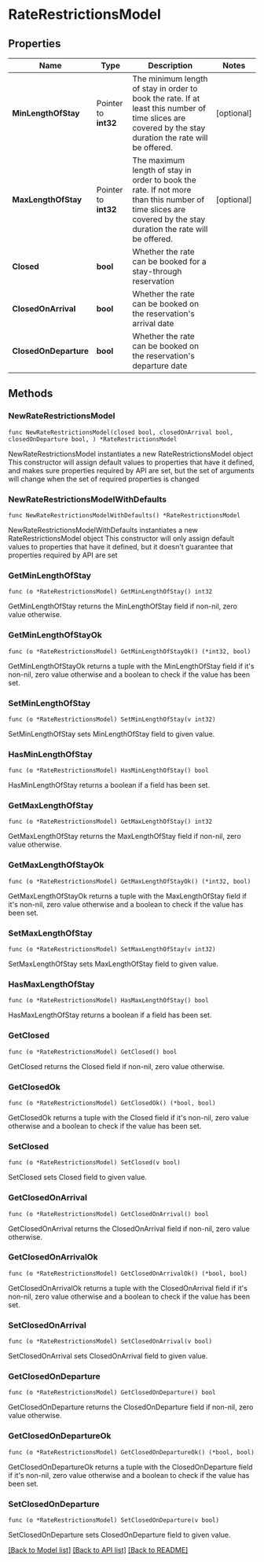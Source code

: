 # RateRestrictionsModel

## Properties

Name | Type | Description | Notes
------------ | ------------- | ------------- | -------------
**MinLengthOfStay** | Pointer to **int32** | The minimum length of stay in order to book the rate. If at least this number  of time slices are covered by the stay duration the rate will be offered. | [optional] 
**MaxLengthOfStay** | Pointer to **int32** | The maximum length of stay in order to book the rate. If not more than this number  of time slices are covered by the stay duration the rate will be offered. | [optional] 
**Closed** | **bool** | Whether the rate can be booked for a stay-through reservation | 
**ClosedOnArrival** | **bool** | Whether the rate can be booked on the reservation&#39;s arrival date | 
**ClosedOnDeparture** | **bool** | Whether the rate can be booked on the reservation&#39;s departure date | 

## Methods

### NewRateRestrictionsModel

`func NewRateRestrictionsModel(closed bool, closedOnArrival bool, closedOnDeparture bool, ) *RateRestrictionsModel`

NewRateRestrictionsModel instantiates a new RateRestrictionsModel object
This constructor will assign default values to properties that have it defined,
and makes sure properties required by API are set, but the set of arguments
will change when the set of required properties is changed

### NewRateRestrictionsModelWithDefaults

`func NewRateRestrictionsModelWithDefaults() *RateRestrictionsModel`

NewRateRestrictionsModelWithDefaults instantiates a new RateRestrictionsModel object
This constructor will only assign default values to properties that have it defined,
but it doesn't guarantee that properties required by API are set

### GetMinLengthOfStay

`func (o *RateRestrictionsModel) GetMinLengthOfStay() int32`

GetMinLengthOfStay returns the MinLengthOfStay field if non-nil, zero value otherwise.

### GetMinLengthOfStayOk

`func (o *RateRestrictionsModel) GetMinLengthOfStayOk() (*int32, bool)`

GetMinLengthOfStayOk returns a tuple with the MinLengthOfStay field if it's non-nil, zero value otherwise
and a boolean to check if the value has been set.

### SetMinLengthOfStay

`func (o *RateRestrictionsModel) SetMinLengthOfStay(v int32)`

SetMinLengthOfStay sets MinLengthOfStay field to given value.

### HasMinLengthOfStay

`func (o *RateRestrictionsModel) HasMinLengthOfStay() bool`

HasMinLengthOfStay returns a boolean if a field has been set.

### GetMaxLengthOfStay

`func (o *RateRestrictionsModel) GetMaxLengthOfStay() int32`

GetMaxLengthOfStay returns the MaxLengthOfStay field if non-nil, zero value otherwise.

### GetMaxLengthOfStayOk

`func (o *RateRestrictionsModel) GetMaxLengthOfStayOk() (*int32, bool)`

GetMaxLengthOfStayOk returns a tuple with the MaxLengthOfStay field if it's non-nil, zero value otherwise
and a boolean to check if the value has been set.

### SetMaxLengthOfStay

`func (o *RateRestrictionsModel) SetMaxLengthOfStay(v int32)`

SetMaxLengthOfStay sets MaxLengthOfStay field to given value.

### HasMaxLengthOfStay

`func (o *RateRestrictionsModel) HasMaxLengthOfStay() bool`

HasMaxLengthOfStay returns a boolean if a field has been set.

### GetClosed

`func (o *RateRestrictionsModel) GetClosed() bool`

GetClosed returns the Closed field if non-nil, zero value otherwise.

### GetClosedOk

`func (o *RateRestrictionsModel) GetClosedOk() (*bool, bool)`

GetClosedOk returns a tuple with the Closed field if it's non-nil, zero value otherwise
and a boolean to check if the value has been set.

### SetClosed

`func (o *RateRestrictionsModel) SetClosed(v bool)`

SetClosed sets Closed field to given value.


### GetClosedOnArrival

`func (o *RateRestrictionsModel) GetClosedOnArrival() bool`

GetClosedOnArrival returns the ClosedOnArrival field if non-nil, zero value otherwise.

### GetClosedOnArrivalOk

`func (o *RateRestrictionsModel) GetClosedOnArrivalOk() (*bool, bool)`

GetClosedOnArrivalOk returns a tuple with the ClosedOnArrival field if it's non-nil, zero value otherwise
and a boolean to check if the value has been set.

### SetClosedOnArrival

`func (o *RateRestrictionsModel) SetClosedOnArrival(v bool)`

SetClosedOnArrival sets ClosedOnArrival field to given value.


### GetClosedOnDeparture

`func (o *RateRestrictionsModel) GetClosedOnDeparture() bool`

GetClosedOnDeparture returns the ClosedOnDeparture field if non-nil, zero value otherwise.

### GetClosedOnDepartureOk

`func (o *RateRestrictionsModel) GetClosedOnDepartureOk() (*bool, bool)`

GetClosedOnDepartureOk returns a tuple with the ClosedOnDeparture field if it's non-nil, zero value otherwise
and a boolean to check if the value has been set.

### SetClosedOnDeparture

`func (o *RateRestrictionsModel) SetClosedOnDeparture(v bool)`

SetClosedOnDeparture sets ClosedOnDeparture field to given value.



[[Back to Model list]](../README.md#documentation-for-models) [[Back to API list]](../README.md#documentation-for-api-endpoints) [[Back to README]](../README.md)


